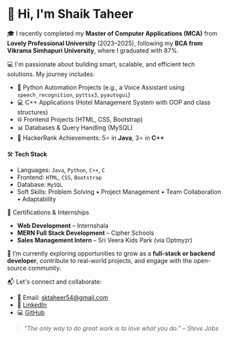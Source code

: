 # 👋 Hi, I'm Shaik Taheer

🎓 I recently completed my **Master of Computer Applications (MCA)** from **Lovely Professional University** (2023–2025), following my **BCA from Vikrama Simhapuri University**, where I graduated with 87%.

💻 I'm passionate about building smart, scalable, and efficient tech solutions. My journey includes:
- 🐍 Python Automation Projects (e.g., a Voice Assistant using `speech_recognition`, `pyttsx3`, `pyautogui`)
- 💻 C++ Applications (Hotel Management System with OOP and class structures)
- 🌐 Frontend Projects (HTML, CSS, Bootstrap)
- 📊 Databases & Query Handling (MySQL)
- 🔧 HackerRank Achievements: 5⭐ in **Java**, 3⭐ in **C++**

🛠️ **Tech Stack**
- Languages: `Java`, `Python`, `C++`, `C`
- Frontend: `HTML`, `CSS`, `Bootstrap`
- Database: `MySQL`
- Soft Skills: Problem Solving • Project Management • Team Collaboration • Adaptability

🚀 Certifications & Internships
- **Web Development** – Internshala
- **MERN Full Stack Development** – Cipher Schools
- **Sales Management Intern** – Sri Veera Kids Park (via Optmyzr)

🌱 I’m currently exploring opportunities to grow as a **full-stack or backend developer**, contribute to real-world projects, and engage with the open-source community.

📬 Let's connect and collaborate:
- 📧 Email: sktaheer54@gmail.com  
- 💼 [LinkedIn](https://www.linkedin.com/in/sk-taheer251/)  
- 💻 [GitHub](https://github.com/Taheershaik123)

> _“The only way to do great work is to love what you do.” – Steve Jobs_

